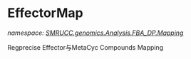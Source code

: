 ﻿# EffectorMap
_namespace: [SMRUCC.genomics.Analysis.FBA_DP.Mapping](./index.md)_

Regprecise Effector与MetaCyc Compounds Mapping




